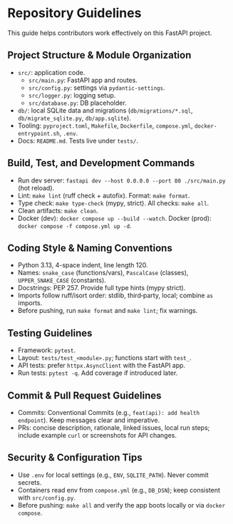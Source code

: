 # Repository Guidelines

This guide helps contributors work effectively on this FastAPI project.

## Project Structure & Module Organization
- `src/`: application code.
  - `src/main.py`: FastAPI app and routes.
  - `src/config.py`: settings via `pydantic-settings`.
  - `src/logger.py`: logging setup.
  - `src/database.py`: DB placeholder.
- `db/`: local SQLite data and migrations (`db/migrations/*.sql`, `db/migrate_sqlite.py`, `db/app.sqlite`).
- Tooling: `pyproject.toml`, `Makefile`, `Dockerfile`, `compose.yml`, `docker-entrypoint.sh`, `.env`.
- Docs: `README.md`. Tests live under `tests/`.

## Build, Test, and Development Commands
- Run dev server: `fastapi dev --host 0.0.0.0 --port 80 ./src/main.py` (hot reload).
- Lint: `make lint` (ruff check + autofix). Format: `make format`.
- Type check: `make type-check` (mypy, strict). All checks: `make all`.
- Clean artifacts: `make clean`.
- Docker (dev): `docker compose up --build --watch`. Docker (prod): `docker compose -f compose.yml up -d`.

## Coding Style & Naming Conventions
- Python 3.13, 4-space indent, line length 120.
- Names: `snake_case` (functions/vars), `PascalCase` (classes), `UPPER_SNAKE_CASE` (constants).
- Docstrings: PEP 257. Provide full type hints (mypy strict).
- Imports follow ruff/isort order: stdlib, third‑party, local; combine `as` imports.
- Before pushing, run `make format` and `make lint`; fix warnings.

## Testing Guidelines
- Framework: `pytest`.
- Layout: `tests/test_<module>.py`; functions start with `test_`.
- API tests: prefer `httpx.AsyncClient` with the FastAPI app.
- Run tests: `pytest -q`. Add coverage if introduced later.

## Commit & Pull Request Guidelines
- Commits: Conventional Commits (e.g., `feat(api): add health endpoint`). Keep messages clear and imperative.
- PRs: concise description, rationale, linked issues, local run steps; include example `curl` or screenshots for API changes.

## Security & Configuration Tips
- Use `.env` for local settings (e.g., `ENV`, `SQLITE_PATH`). Never commit secrets.
- Containers read env from `compose.yml` (e.g., `DB_DSN`); keep consistent with `src/config.py`.
- Before pushing: `make all` and verify the app boots locally or via `docker compose`.


